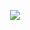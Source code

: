 

<p align="center">
    <a href="https://github.com/anuraghazra/github-readme-stats"> 
    <img align="center" src="https://readme-stats.clckblog.space/api/top-langs/?username=gcholette&layout=compact&&bg_color=0,182433,22324a&title_color=fff&text_color=fff&hide_title=true&hide=java,smarty,css,html,dockerfile,rescript&langs_count=8&card_width=445&exclude_repo=xscreensaver,logue-sdk,galaxy-xscreensaver" />
    </a>
 </p>

